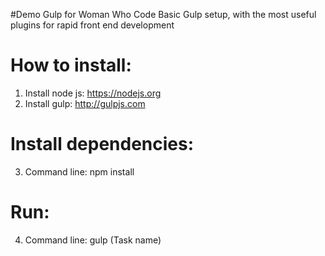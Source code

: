 #Demo Gulp for Woman Who Code
Basic Gulp setup, with the most useful plugins for rapid front end development

How to install:
=======
1. Install node js: https://nodejs.org
2. Install gulp: http://gulpjs.com

Install dependencies:
=======
3. Command line: npm install

Run:
=======
4. Command line: gulp (Task name)
